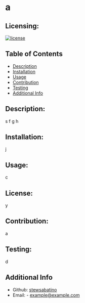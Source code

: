 # a

  ## Licensing:
  [![license](https://img.shield.io/badge/license-y-blue)](https://shields.io)

  ## Table of Contents
  - [Description](#description)
  - [Installation](#installation)
  - [Usage](#usage)
  - [Contribution](#contribution)
  - [Testing](#testing)
  - [Additional Info](#additional-info)

  ## Description:
  s
  f
  g
  h

  ## Installation:
  j

  ## Usage:
  c

  ## License:
  y

  ## Contribution:
  a
  
  ## Testing:
  d

  ## Additional Info
  - Github: [stewsabatino](https://github.com/stewsabatino)
  - Email: - example@example.com
  